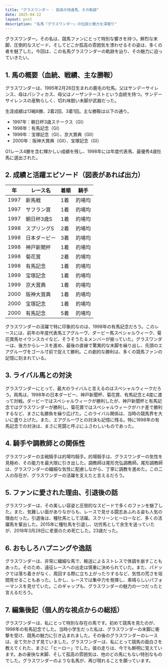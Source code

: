 ```yaml
---
title: "グラスワンダー - 孤高の快速馬、その軌跡"
date: 2025-04-22
layout: post
description: "名馬『グラスワンダー』の伝説と魅力を深堀り"
---
```


グラスワンダー。その名は、競馬ファンにとって特別な響きを持つ。鮮烈な末脚、圧倒的なスピード、そしてどこか孤高の雰囲気を漂わせるその姿は、多くの者を魅了した。今回は、この名馬グラスワンダーの軌跡を辿り、その魅力に迫っていきたい。

## 1. 馬の概要（血統、戦績、主な勝鞍）

グラスワンダーは、1995年2月26日生まれの鹿毛の牡馬。父はサンデーサイレンス、母はパシフィカス、母父はノーザンテーストという血統を持つ。サンデーサイレンスの産駒らしく、切れ味鋭い末脚が武器だった。

生涯成績は13戦8勝、2着2回、3着1回。主な勝鞍は以下の通り。

* 1997年：朝日杯3歳ステークス（GI）
* 1998年：有馬記念（GI）
* 1999年：宝塚記念（GI）、京大賞典（GII）
* 2000年：阪神大賞典（GII）、宝塚記念（GI）

G1レース4勝を含む輝かしい成績を残し、1998年には年度代表馬、最優秀4歳牡馬に選出された。

## 2. 成績と活躍エピソード（図表があれば出力）

| 年 | レース名 | 着順 | 騎手 |
|---|---|---|---|
| 1997 | 新馬戦 | 1着 | 的場均 |
| 1997 | サフラン賞 | 1着 | 的場均 |
| 1997 | 朝日杯3歳S | 1着 | 的場均 |
| 1998 | スプリングS | 2着 | 的場均 |
| 1998 | 日本ダービー | 3着 | 的場均 |
| 1998 | 神戸新聞杯 | 1着 | 的場均 |
| 1998 | 菊花賞 | 2着 | 的場均 |
| 1998 | 有馬記念 | 1着 | 的場均 |
| 1999 | 宝塚記念 | 1着 | 的場均 |
| 1999 | 京大賞典 | 1着 | 的場均 |
| 2000 | 阪神大賞典 | 1着 | 的場均 |
| 2000 | 宝塚記念 | 1着 | 的場均 |
| 2000 | 有馬記念 | 5着 | 的場均 |


グラスワンダーの活躍で特に印象的なのは、1998年の有馬記念だろう。このレースには、前年の年度代表馬エアグルーヴ、ダービー馬スペシャルウィーク、菊花賞馬セイウンスカイなど、そうそうたるメンバーが揃っていた。グラスワンダーは、後方からレースを進め、最後の直線で驚異的な末脚を繰り出し、先頭のエアグルーヴをゴール寸前で捉えて勝利。この劇的な勝利は、多くの競馬ファンの記憶に刻まれている。

## 3. ライバル馬との対決

グラスワンダーにとって、最大のライバルと言えるのはスペシャルウィークだろう。両馬は、1998年の日本ダービー、神戸新聞杯、菊花賞、有馬記念と4度に渡って対戦。ダービーではスペシャルウィークが勝利したが、神戸新聞杯と有馬記念ではグラスワンダーが勝利し、菊花賞ではスペシャルウィークがハナ差で勝利するなど、まさに名勝負を繰り広げた。このライバル関係は、当時の競馬界を大いに盛り上げた。また、エアグルーヴとの対決も記憶に残る。特に1998年の有馬記念での対決は、まさに死闘と呼ぶにふさわしいものであった。

## 4. 騎手や調教師との関係性

グラスワンダーの主戦騎手は的場均騎手。的場騎手は、グラスワンダーの気性を見極め、その能力を最大限に引き出した。調教師は尾形充弘調教師。尾形調教師は、グラスワンダーの繊細な気性に配慮しながら、丁寧に調教を進めた。この二人の存在が、グラスワンダーの活躍を支えたと言えるだろう。


## 5. ファンに愛された理由、引退後の話

グラスワンダーは、その美しい容姿と圧倒的なスピードで多くのファンを魅了した。また、気難しい面がありながらも、レースで見せる闘志あふれる姿も人気の理由だった。引退後は、種牡馬として活躍。スクリーンヒーローなど、多くの活躍馬を輩出した。2015年に種牡馬を引退し、功労馬として余生を送っていたが、2018年3月28日に老衰のため死亡した。23歳だった。

## 6. おもしろハプニングや逸話

グラスワンダーは、非常に繊細な馬で、輸送によるストレスで体調を崩すこともあった。そのため、遠征レースへの出走は慎重に決められていた。また、パドックでは落ち着きがなく、周回する際に立ち上がったりするなど、気性の荒さを垣間見せることもあった。しかし、レースでは集中力を発揮し、素晴らしいパフォーマンスを見せていた。このギャップも、グラスワンダーの魅力の一つだったと言えるだろう。


## 7. 編集後記（個人的な視点からの総括）

グラスワンダーは、私にとって特別な存在の馬です。初めて競馬を見たのが、1998年の有馬記念でした。当時小学生だった私は、グラスワンダーの末脚に衝撃を受け、競馬の魅力に引き込まれました。その後のグラスワンダーのレースは、全て欠かさず見ていました。グラスワンダーは、私にとって競馬の面白さを教えてくれた、まさに「ヒーロー」でした。彼の走りは、今でも鮮明に覚えています。あの豪快な末脚、そして孤高の雰囲気は、他のどの馬にもない特別なものでした。グラスワンダーのような名馬が、再び現れることを願っています。
